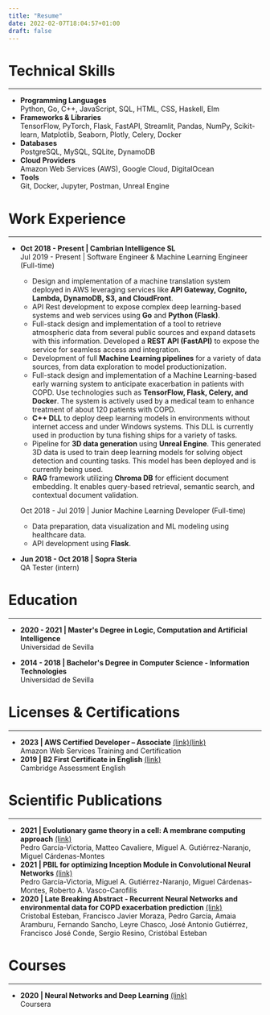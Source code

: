 ```yaml
---
title: "Resume"
date: 2022-02-07T18:04:57+01:00
draft: false
---
```


# Technical Skills
---
- **Programming Languages**  
  Python, Go, C++, JavaScript, SQL, HTML, CSS, Haskell, Elm
- **Frameworks & Libraries**  
  TensorFlow, PyTorch, Flask, FastAPI, Streamlit, Pandas, NumPy, Scikit-learn, Matplotlib, Seaborn, Plotly, Celery, Docker
- **Databases**  
  PostgreSQL, MySQL, SQLite, DynamoDB
- **Cloud Providers**  
  Amazon Web Services (AWS), Google Cloud, DigitalOcean
- **Tools**  
  Git, Docker, Jupyter, Postman, Unreal Engine

# Work Experience
---
- **Oct 2018 - Present | Cambrian Intelligence SL**  
  Jul 2019 - Present | Software Engineer & Machine Learning Engineer (Full-time)  
    - Design and implementation of a machine translation system deployed in AWS leveraging services like **API Gateway, Cognito, Lambda, DynamoDB, S3, and CloudFront**.
    - API Rest development to expose complex deep learning-based systems and web services using **Go** and **Python (Flask)**.
    - Full-stack design and implementation of a tool to retrieve atmospheric data from several public sources and expand datasets with this information. Developed a **REST API (FastAPI)** to expose the service for seamless access and integration.
    - Development of full **Machine Learning pipelines** for a variety of data sources, from data exploration to model productionization.
    - Full-stack design and implementation of a Machine Learning-based early warning system to anticipate exacerbation in patients with COPD. Use technologies such as **TensorFlow, Flask, Celery, and Docker**. The system is actively used by a medical team to enhance treatment of about 120 patients with COPD.
    - **C++ DLL** to deploy deep learning models in environments without internet access and under Windows systems. This DLL is currently used in production by tuna fishing ships for a variety of tasks.
    - Pipeline for **3D data generation** using **Unreal Engine**. This generated 3D data is used to train deep learning models for solving object detection and counting tasks. This model has been deployed and is currently being used.
    - **RAG** framework utilizing **Chroma DB** for efficient document embedding. It enables query-based retrieval, semantic search, and contextual document validation.

  Oct 2018 - Jul 2019 | Junior Machine Learning Developer (Full-time)
  - Data preparation, data visualization and ML modeling using healthcare data.
  - API development using **Flask**.

- **Jun 2018 - Oct 2018 | Sopra Steria**  
  QA Tester (intern)

# Education
---
- **2020 - 2021 | Master's Degree in Logic, Computation and Artificial Intelligence**  
    Universidad de Sevilla

- **2014 - 2018 | Bachelor's Degree in Computer Science - Information Technologies**  
    Universidad de Sevilla

# Licenses & Certifications
---
- **2023 | AWS Certified Developer – Associate** [(link)](/files/aws-dva.pdf)[(link)](https://www.credly.com/badges/802f3301-85d9-4b20-bdef-574ffd196210/public_url)  
    Amazon Web Services Training and Certification
- **2019 | B2 First Certificate in English** [(link)](/files/B2.pdf)  
    Cambridge Assessment English

# Scientific Publications
---
- **2021 | Evolutionary game theory in a cell: A membrane computing approach** [(link)](https://www.sciencedirect.com/science/article/pii/S002002552101330X?dgcid=author)  
    Pedro García-Victoria, Matteo Cavaliere, Miguel A. Gutiérrez-Naranjo, Miguel Cárdenas-Montes
- **2021 | PBIL for optimizing Inception Module in Convolutional Neural Networks** [(link)](https://academic.oup.com/jigpal/advance-article-abstract/doi/10.1093/jigpal/jzac022/6530598)  
    Pedro García-Victoria, Miguel A. Gutiérrez-Naranjo, Miguel Cárdenas-Montes, Roberto A. Vasco-Carofilis
- **2020 | Late Breaking Abstract - Recurrent Neural Networks and environmental data for COPD exacerbation prediction** [(link)](https://erj.ersjournals.com/content/56/suppl_64/2664)  
    Cristobal Esteban, Francisco Javier Moraza, Pedro García, Amaia Aramburu, Fernando Sancho, Leyre Chasco, José Antonio Gutiérrez, Francisco José Conde, Sergio Resino, Cristóbal Esteban

# Courses
---
- **2020 | Neural Networks and Deep Learning** [(link)](/files/Coursera_T6CDVXB4YJUD.pdf)  
    Coursera

